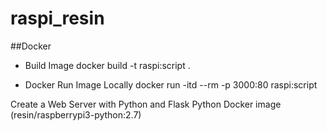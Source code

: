# raspi_resin

##Docker

* Build Image
docker build -t raspi:script .

* Docker Run Image Locally
docker run -itd --rm -p 3000:80 raspi:script


Create a Web Server with Python and Flask
Python Docker image (resin/raspberrypi3-python:2.7)
